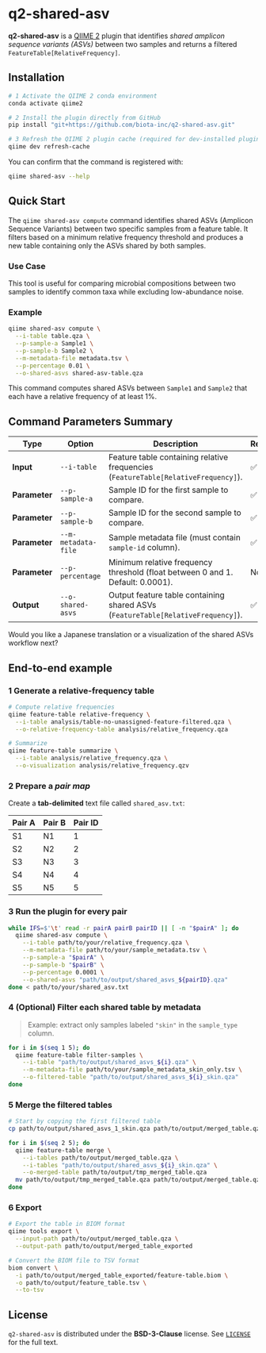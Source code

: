 # q2-shared-asv

**q2-shared-asv** is a [QIIME 2](https://qiime2.org) plugin that identifies *shared amplicon sequence variants (ASVs)* between two samples and returns a filtered `FeatureTable[RelativeFrequency]`.

## Installation

```bash
# 1 Activate the QIIME 2 conda environment
conda activate qiime2

# 2 Install the plugin directly from GitHub
pip install "git+https://github.com/biota-inc/q2-shared-asv.git"

# 3 Refresh the QIIME 2 plugin cache (required for dev-installed plugins)
qiime dev refresh-cache
````

You can confirm that the command is registered with:

```bash
qiime shared-asv --help
```

## Quick Start

The `qiime shared-asv compute` command identifies shared ASVs (Amplicon Sequence Variants) between two specific samples from a feature table. It filters based on a minimum relative frequency threshold and produces a new table containing only the ASVs shared by both samples.

### Use Case

This tool is useful for comparing microbial compositions between two samples to identify common taxa while excluding low-abundance noise.

### Example

```bash
qiime shared-asv compute \
  --i-table table.qza \
  --p-sample-a Sample1 \
  --p-sample-b Sample2 \
  --m-metadata-file metadata.tsv \
  --p-percentage 0.01 \
  --o-shared-asvs shared-asv-table.qza
```

This command computes shared ASVs between `Sample1` and `Sample2` that each have a relative frequency of at least 1%.

## Command Parameters Summary

| **Type**      | **Option**          | **Description**                                                                    | **Required** |
| ------------- | ------------------- | ---------------------------------------------------------------------------------- | ------------ |
| **Input**     | `--i-table`         | Feature table containing relative frequencies (`FeatureTable[RelativeFrequency]`). | ✅ Yes        |
| **Parameter** | `--p-sample-a`      | Sample ID for the first sample to compare.                                         | ✅ Yes        |
| **Parameter** | `--p-sample-b`      | Sample ID for the second sample to compare.                                        | ✅ Yes        |
| **Parameter** | `--m-metadata-file` | Sample metadata file (must contain `sample-id` column).                            | ✅ Yes        |
| **Parameter** | `--p-percentage`    | Minimum relative frequency threshold (float between 0 and 1. Default: 0.0001).                      | No        |
| **Output**    | `--o-shared-asvs`   | Output feature table containing shared ASVs (`FeatureTable[RelativeFrequency]`).   | ✅ Yes        |

Would you like a Japanese translation or a visualization of the shared ASVs workflow next?

## End-to-end example

### 1 Generate a relative-frequency table

```bash
# Compute relative frequencies
qiime feature-table relative-frequency \
  --i-table analysis/table-no-unassigned-feature-filtered.qza \
  --o-relative-frequency-table analysis/relative_frequency.qza

# Summarize
qiime feature-table summarize \
  --i-table analysis/relative_frequency.qza \
  --o-visualization analysis/relative_frequency.qzv
```

### 2 Prepare a *pair map*

Create a **tab-delimited** text file called `shared_asv.txt`:

| Pair A | Pair B | Pair ID |
| ------ | ------ | ------- |
| S1     | N1     | 1       |
| S2     | N2     | 2       |
| S3     | N3     | 3       |
| S4     | N4     | 4       |
| S5     | N5     | 5       |

### 3 Run the plugin for every pair

```bash
while IFS=$'\t' read -r pairA pairB pairID || [ -n "$pairA" ]; do
  qiime shared-asv compute \
    --i-table path/to/your/relative_frequency.qza \
    --m-metadata-file path/to/your/sample_metadata.tsv \
    --p-sample-a "$pairA" \
    --p-sample-b "$pairB" \
    --p-percentage 0.0001 \
    --o-shared-asvs "path/to/output/shared_asvs_${pairID}.qza"
done < path/to/your/shared_asv.txt
```

### 4 (Optional) Filter each shared table by metadata

> Example: extract only samples labeled `"skin"` in the `sample_type` column.

```bash
for i in $(seq 1 5); do
  qiime feature-table filter-samples \
    --i-table "path/to/output/shared_asvs_${i}.qza" \
    --m-metadata-file path/to/your/sample_metadata_skin_only.tsv \
    --o-filtered-table "path/to/output/shared_asvs_${i}_skin.qza"
done
```

### 5 Merge the filtered tables

```bash
# Start by copying the first filtered table
cp path/to/output/shared_asvs_1_skin.qza path/to/output/merged_table.qza

for i in $(seq 2 5); do
  qiime feature-table merge \
    --i-tables path/to/output/merged_table.qza \
    --i-tables "path/to/output/shared_asvs_${i}_skin.qza" \
    --o-merged-table path/to/output/tmp_merged_table.qza
  mv path/to/output/tmp_merged_table.qza path/to/output/merged_table.qza
done
```

### 6 Export

```bash
# Export the table in BIOM format
qiime tools export \
  --input-path path/to/output/merged_table.qza \
  --output-path path/to/output/merged_table_exported

# Convert the BIOM file to TSV format
biom convert \
  -i path/to/output/merged_table_exported/feature-table.biom \
  -o path/to/output/feature_table.tsv \
  --to-tsv
```

## License

`q2-shared-asv` is distributed under the **BSD-3-Clause** license.
See [`LICENSE`](LICENSE) for the full text.
